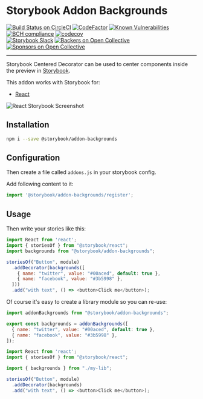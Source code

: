 # Storybook Addon Backgrounds

[![Build Status on CircleCI](https://circleci.com/gh/storybooks/storybook.svg?style=shield)](https://circleci.com/gh/storybooks/storybook)
[![CodeFactor](https://www.codefactor.io/repository/github/storybooks/storybook/badge)](https://www.codefactor.io/repository/github/storybooks/storybook)
[![Known Vulnerabilities](https://snyk.io/test/github/storybooks/storybook/8f36abfd6697e58cd76df3526b52e4b9dc894847/badge.svg)](https://snyk.io/test/github/storybooks/storybook/8f36abfd6697e58cd76df3526b52e4b9dc894847)
[![BCH compliance](https://bettercodehub.com/edge/badge/storybooks/storybook)](https://bettercodehub.com/results/storybooks/storybook) [![codecov](https://codecov.io/gh/storybooks/storybook/branch/master/graph/badge.svg)](https://codecov.io/gh/storybooks/storybook)  
[![Storybook Slack](https://now-examples-slackin-rrirkqohko.now.sh/badge.svg)](https://now-examples-slackin-rrirkqohko.now.sh/)
[![Backers on Open Collective](https://opencollective.com/storybook/backers/badge.svg)](#backers) [![Sponsors on Open Collective](https://opencollective.com/storybook/sponsors/badge.svg)](#sponsors)

* * *

Storybook Centered Decorator can be used to center components inside the preview in [Storybook](https://storybook.js.org).

This addon works with Storybook for:

-   [React](https://github.com/storybooks/storybook/tree/master/app/react)

![React Storybook Screenshot](https://storybook.js.org/img/addon-backgrounds.gif)

## Installation

```sh
npm i --save @storybook/addon-backgrounds
```

## Configuration

Then create a file called `addons.js` in your storybook config.

Add following content to it:

```js
import '@storybook/addon-backgrounds/register';
```

## Usage

Then write your stories like this:

```js
import React from 'react';
import { storiesOf } from "@storybook/react";
import backgrounds from "@storybook/addon-backgrounds";

storiesOf("Button", module)
  .addDecorator(backgrounds([
    { name: "twitter", value: "#00aced", default: true },
    { name: "facebook", value: "#3b5998" },
  ]))
  .add("with text", () => <button>Click me</button>);
```

Of course it's easy to create a library module so you can re-use:

```js
import addonBackgrounds from "@storybook/addon-backgrounds";

export const backgrounds = addonBackgrounds([
  { name: "twitter", value: "#00aced", default: true },
  { name: "facebook", value: "#3b5998" },
]);
```

```js
import React from 'react';
import { storiesOf } from "@storybook/react";

import { backgrounds } from "./my-lib";

storiesOf("Button", module)
  .addDecorator(backgrounds)
  .add("with text", () => <button>Click me</button>);
```
